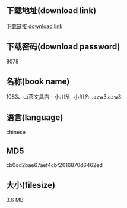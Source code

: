 ## 下载地址(download link)
[下载链接 download link](https://voluble-croquembouche-d321dc.netlify.app/?s=1083%E3%80%81%E5%B1%B1%E8%8C%B6%E6%96%87%E5%85%B7%E5%BA%97+-+%E5%B0%8F%E5%B7%9D%E7%B3%B8_+%E5%B0%8F%E5%B7%9D%E7%B3%B8_.azw3)

## 下载密码(download password)
8078

## 名称(book name)
1083、山茶文具店 - 小川糸_ 小川糸_.azw3.azw3

## 语言(language)
chinese

## MD5
cb0cd2bae67aef4cbf2016870d6462ed

## 大小(filesize)
3.6 MB
